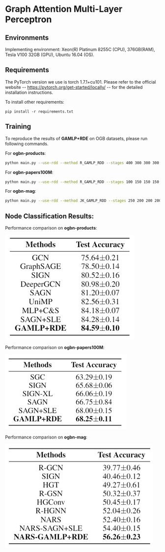 # Graph Attention Multi-Layer Perceptron

## Environments

Implementing environment: Xeon(R) Platinum 8255C (CPU), 376GB(RAM), Tesla V100 32GB (GPU), Ubuntu 16.04 (OS).

## Requirements

The PyTorch version we use is torch 1.7.1+cu101. Please refer to the official website -- https://pytorch.org/get-started/locally/ -- for the detailed installation instructions.

To install other requirements:

```setup
pip install -r requirements.txt
```



## Training

To reproduce the results of **GAMLP+RDE** on OGB datasets, please run following commands.

For **ogbn-products**:

```bash
python main.py --use-rdd --method R_GAMLP_RDD --stages 400 300 300 300 --train-num-epochs 0 0 0 0 --threshold 0.85 --input-drop 0.2 --att-drop 0.5 --label-drop 0 --pre-process --residual --dataset ogbn-products --num-runs 10 --eval 10 --act leaky_relu --batch 50000 --patience 300 --n-layers-1 4 --n-layers-2 4 --bns --gama 0.1
```

For **ogbn-papers100M**:

```bash
python main.py --use-rdd --method R_GAMLP_RDD --stages 100 150 150 150 --train-num-epochs 0 0 0 0 --threshold 0 --input-drop 0 --att-drop 0 --label-drop 0 --dropout 0.5 --pre-process --dataset ogbn-papers100M --num-runs 3 --eval 1 --act sigmoid --batch 5000 --patience 300 --n-layers-2 6 --label-num-hops 9 --num-hops 6 --hidden 1024 --bns --temp 0.001
```

For **ogbn-mag**:

```bash
python main.py --use-rdd --method JK_GAMLP_RDD --stages 250 200 200 200 --train-num-epochs 0 0 0 0 --threshold 0.4 --input-drop 0.1 --att-drop 0 --label-drop 0 --pre-process --residual --dataset ogbn-mag --num-runs 10 --eval 10 --act leaky_relu --batch 10000 --patience 300 --n-layers-1 4 --n-layers-2 4 --label-num-hops 3 --bns --gama 10 --use-relation-subsets ./data/mag --emb_path ./data/
```



## Node Classification Results:

Performance comparison on **ogbn-products**:

![image-20210819193909175](./products_perf.png)

Performance comparison on **ogbn-papers100M**:

![image-20210819194124961](./papers100M_perf.png)

Performance comparison on **ogbn-mag**:

![image-20210819194235072](./mag_perf.png)
